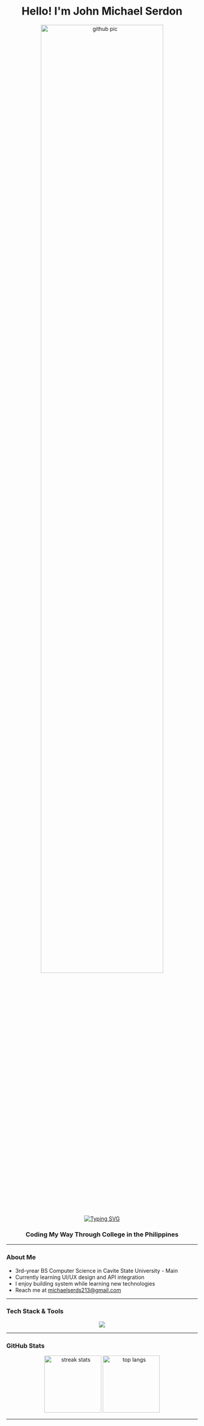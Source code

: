 <h1 align="center">Hello! I'm John Michael Serdon</h1>

<p align="center">
  <img src="https://github.com/user-attachments/assets/e4ac7856-2d63-49ff-b990-8005d8df086f" alt="github pic" width="80%" />
</p>


<p align="center">
  <a href="https://git.io/typing-svg">
    <img src="https://readme-typing-svg.herokuapp.com?font=Fira+Code&duration=5000&pause=1000&color=6E6E6E&center=true&vCenter=true&width=435&lines=Computer+Science+Student;Coffee+%2B+Code+Lifestyle" alt="Typing SVG" />
  </a>
  <h3 align="center">Coding My Way Through College in the Philippines</h3>
</p>

---

### About Me
- 3rd-yrear BS Computer Science in Cavite State University - Main 
- Currently learning UI/UX design and API integration
- I enjoy building system while learning new technologies
- Reach me at michaelserds213@gmail.com

---

### Tech Stack & Tools
<p align="center">
  <img src="https://skillicons.dev/icons?i=html,css,tailwind,js,ts,java,py,php,mysql,react,github,vscode,figma&perline=10" />
</p>

---

### GitHub Stats
<p align="center">
  <img alt="streak stats" src="https://streak-stats.demolab.com?user=Pickles213&theme=transparent&border_radius=10" height="150" />
  <img alt="top langs" src="https://github-readme-stats.vercel.app/api/top-langs/?username=Pickles213&layout=compact&theme=transparent&langs_count=6" height="150" />
</p>





---


